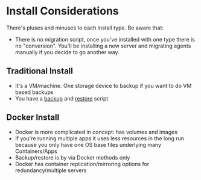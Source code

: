 # Install Considerations

There's pluses and minuses to each install type. Be aware that:

- There is no migration script, once you've installed with one type there is no "conversion". You'll be installing a new server and migrating agents manually if you decide to go another way.

## Traditional Install

- It's a VM/machine. One storage device to backup if you want to do VM based backups
- You have a [backup](backup.md) and [restore](restore.md) script

## Docker Install

- Docker is more complicated in concept: has volumes and images
- If you're running multiple apps it uses less resources in the long run because you only have one OS base files underlying many Containers/Apps
- Backup/restore is by via Docker methods only
- Docker has container replication/mirroring options for redundancy/multiple servers
